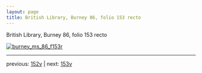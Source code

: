 ```yaml
---
layout: page
title: British Library, Burney 86, folio 153 recto
---
```


British Library, Burney 86, folio 153 recto

[![burney_ms_86_f153r](http://www.homermultitext.org/iipsrv?IIIF=/project/homer/pyramidal/deepzoom/bl/burney86imgs/v1/burney_ms_86_f153r.tif/full/800,/0/default.jpg)](http://www.homermultitext.org/ict2/?urn=urn:cite2:bl:burney86imgs.v1:burney_ms_86_f153r) 

---

previous:  [152v](../152v/) | next: [153v](../153v/)